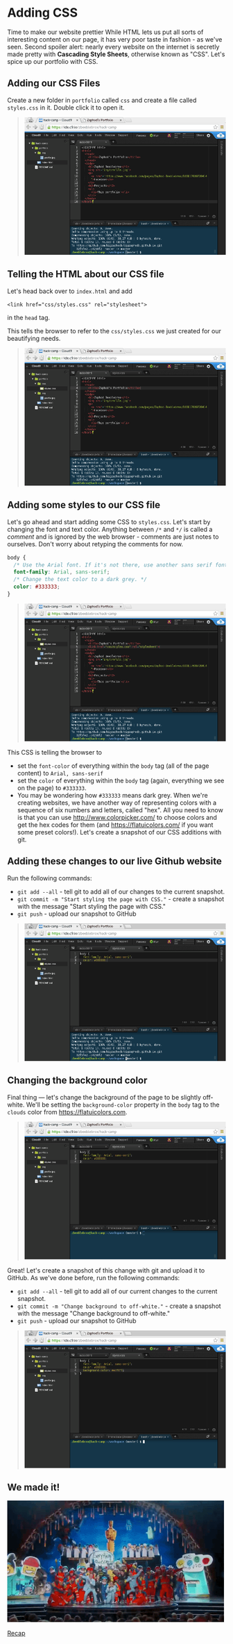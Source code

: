 # Adding CSS

Time to make our website prettier
While HTML lets us put all sorts of interesting content on our page, it
has very poor taste in fashion - as we've seen. Second spoiler alert:
nearly every website on the internet is secretly made pretty with
**Cascading Style Sheets**, otherwise known as "CSS". Let's spice up our
portfolio with CSS.

## Adding our CSS Files
Create a new folder in `portfolio` called `css` and create a file called
`styles.css` in it. Double click it to open it. 

> ![](img/c9_create_css_directory.gif)

## Telling the HTML about our CSS file
Let's head back over to `index.html` and add 

```
<link href="css/styles.css" rel="stylesheet">
```

in the `head` tag.

This tells the browser to refer to the `css/styles.css` we just created for our beautifying needs.

> ![](img/link_css.gif)

## Adding some styles to our CSS file

Let's go ahead and start adding some CSS to `styles.css`. Let's start by
  changing the font and text color. Anything between `/*` and `*/` is called
  a _comment_ and is ignored by the web browser - comments are just notes to
  ourselves. Don't worry about retyping the comments for now.

```css
body {
  /* Use the Arial font. If it's not there, use another sans serif font. */
  font-family: Arial, sans-serif;
  /* Change the text color to a dark grey. */
  color: #333333;
}
```

> ![](img/css_change_text.gif)

This CSS is telling the browser to
- set the `font-color` of everything within the `body` tag (all of the page content) to `Arial, sans-serif` 
- set the `color` of everything within the `body` tag (again, everything
we see on the page) to `#333333`.
- You may be wondering how `#333333` means dark grey. When we're creating
websites, we have another way of representing colors with a sequence of
six numbers and letters, called "hex". All you need to know is that you
can use http://www.colorpicker.com/ to choose colors and get the hex codes
for them (and https://flatuicolors.com/ if you want some preset colors!).
Let's create a snapshot of our CSS additions with git. 

## Adding these changes to our live Github website

Run the following commands:

- `git add --all` - tell git to add all of our changes to the current
  snapshot.
- `git commit -m "Start styling the page with CSS."` - create a snapshot
  with the message "Start styling the page with CSS."
- `git push` - upload our snapshot to GitHub

> ![](img/git_commit_initial_css.gif)

## Changing the background color

Final thing — let's change the background of the page to be slightly
off-white. We'll be setting the `background-color` property in the `body`
tag to the `clouds` color from https://flatuicolors.com.

> ![](img/css_change_background_color.gif)

Great! Let's create a snapshot of this change with git and upload it to
GitHub. As we've done before, run the following commands:
- `git add --all` - tell git to add all of our current changes to the
current snapshot.
- `git commit -m "Change background to off-white."` - create a snapshot
with the message "Change background to off-white."
- `git push` - upload our snapshot to GitHub

> ![](img/git_commit_background_css.gif)

## We made it!

![](img/made_it.gif)

[Recap](recap.md)